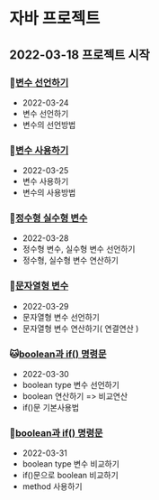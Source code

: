 # 자바 프로젝트
## 2022-03-18 프로젝트 시작

### :pig:[변수 선언하기](https://github.com/GOGOYS/study-view/tree/master/Java_10_Varriable_02)
* 2022-03-24
* 변수 선언하기
* 변수의 선언방법

### :tiger:[변수 사용하기](https://github.com/GOGOYS/study-view/tree/master/Java_10_Varriable_03)
* 2022-03-25
* 변수 사용하기
* 변수의 사용방법

### :frog:[정수형 실수형 변수](https://github.com/GOGOYS/study-view/tree/master/Java_10_Varriable_04)
* 2022-03-28
* 정수형 변수, 실수형 변수 선언하기
* 정수형, 실수형 변수 연산하기
 
### :hamster:[문자열형 변수](https://github.com/GOGOYS/study-view/tree/master/Java_10_Varriable_05)
* 2022-03-29
* 문자열형 변수 선언하기  
* 문자열형 변수 연산하기( 연결연산 )  

###  :cat:[boolean과 if() 명령문](https://github.com/GOGOYS/study-view/tree/master/Java_10_Varriable_06)
* 2022-03-30
* boolean type 변수 선언하기  
* boolean 연산하기 => 비교연산  
* if()문 기본사용법  

###  :dog:[boolean과 if() 명령문](https://github.com/GOGOYS/study-view/tree/master/Java_20_Control_01)
* 2022-03-31
* boolean type 변수 비교하기    
* if()문으로 boolean 비교하기
* method 사용하기
